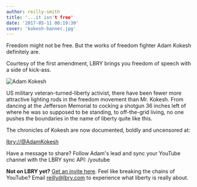 ```yaml
---
author: reilly-smith
title: '...it isn't free'
date: '2017-05-11 00:19:30'
cover: 'kokesh-banner.jpg'
---
```


Freedom might not be free. But the works of freedom fighter Adam Kokesh definitely are.

Courtesy of the first amendment, LBRY brings you freedom of speech with a side of kick-ass.

![Adam Kokesh](/img/news/kokesh-inline.jpg)

US military veteran-turned-liberty activist, there have been fewer more attractive lighting rods in the freedom movement than Mr. Kokesh. From dancing at the Jefferson Memorial to cocking a shotgun 36 inches left of where he was so supposed to be standing, to off-the-grid living, no one pushes the boundaries in the name of liberty quite like this.

The chronicles of Kokesh are now documented, boldly and uncensored at:

[lbry://@AdamKokesh](https://open.lbry.com/@AdamKokesh)

Have a message to share? Follow Adam's lead and sync your YouTube channel with the LBRY sync API: /youtube

**Not on LBRY yet?** [Get an invite here](/get). Feel like breaking the chains of YouTube? Email [reilly@lbry.com](mailto:reilly@lbry.com) to experience what liberty is really about.
